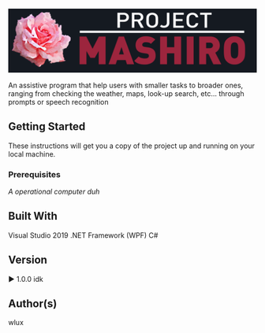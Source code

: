 ![](images/Project_MASHIRO.png)

An assistive program that help users with smaller tasks to broader ones, ranging from checking the weather, maps, look-up search, etc... through prompts or speech recognition

## Getting Started

These instructions will get you a copy of the project up and running on your local machine. 

### Prerequisites

*A operational computer duh*

## Built With
Visual Studio 2019
.NET Framework (WPF)
C#

## Version
▶ 1.0.0 idk

## Author(s)
wlux
